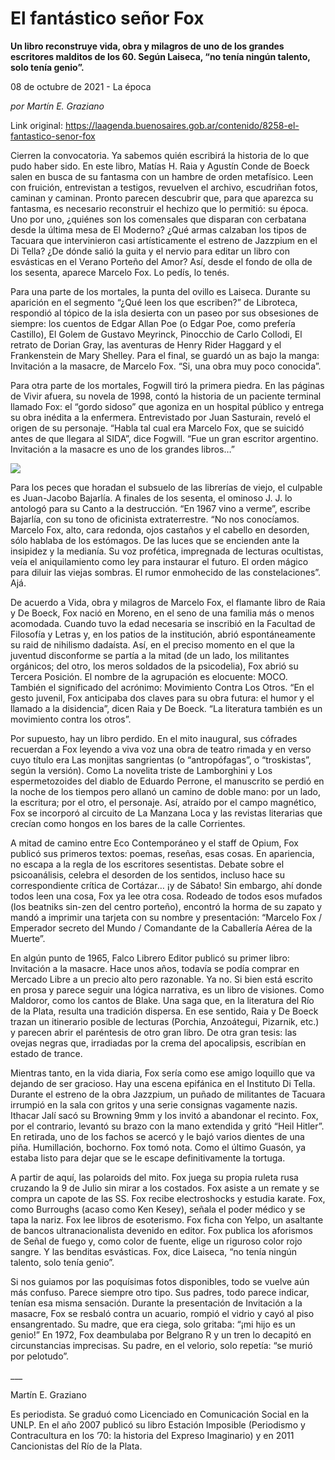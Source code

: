 # El fantástico señor Fox

**Un libro reconstruye vida, obra y milagros de uno de los grandes escritores malditos de los 60. Según Laiseca, “no tenía ningún talento, solo tenía genio”.**

08 de octubre de 2021 - La época

_por Martín E. Graziano_

Link original: https://laagenda.buenosaires.gob.ar/contenido/8258-el-fantastico-senor-fox



Cierren la convocatoria. Ya sabemos quién escribirá la historia de lo que pudo haber sido. En este libro, Matías H. Raia y Agustín Conde de Boeck salen en busca de su fantasma con un hambre de orden metafísico. Leen con fruición, entrevistan a testigos, revuelven el archivo, escudriñan fotos, caminan y caminan. Pronto parecen descubrir que, para que aparezca su fantasma, es necesario reconstruir el hechizo que lo permitió: su época. Uno por uno, ¿quiénes son los comensales que disparan con cerbatana desde la última mesa de El Moderno? ¿Qué armas calzaban los tipos de Tacuara que intervinieron casi artísticamente el estreno de Jazzpium en el Di Tella? ¿De dónde salió la guita y el nervio para editar un libro con esvásticas en el Verano Porteño del Amor? Así, desde el fondo de olla de los sesenta, aparece Marcelo Fox. Lo pedís, lo tenés.




Para una parte de los mortales, la punta del ovillo es Laiseca. Durante su aparición en el segmento “¿Qué leen los que escriben?” de Libroteca, respondió al tópico de la isla desierta con un paseo por sus obsesiones de siempre: los cuentos de Edgar Allan Poe (o Edgar Poe, como prefería Castillo), El Golem de Gustavo Meyrinck, Pinocchio de Carlo Collodi, El retrato de Dorian Gray, las aventuras de Henry Rider Haggard y el Frankenstein de Mary Shelley. Para el final, se guardó un as bajo la manga: Invitación a la masacre, de Marcelo Fox. “Si, una obra muy poco conocida”.




Para otra parte de los mortales, Fogwill tiró la primera piedra. En las páginas de Vivir afuera, su novela de 1998, contó la historia de un paciente terminal llamado Fox: el “gordo sidoso” que agoniza en un hospital público y entrega su obra inédita a la enfermera. Entrevistado por Juan Sasturain, reveló el origen de su personaje. “Habla tal cual era Marcelo Fox, que se suicidó antes de que llegara al SIDA”, dice Fogwill. “Fue un gran escritor argentino. Invitación a la masacre es uno de los grandes libros…”




![](https://cdn.feater.me/files/images/101671/f9559ee4-640f-4e2a-bb64-dd989dc28b48.jpeg)




Para los peces que horadan el subsuelo de las librerías de viejo, el culpable es Juan-Jacobo Bajarlía. A finales de los sesenta, el ominoso J. J. lo antologó para su Canto a la destrucción. “En 1967 vino a verme”, escribe Bajarlía, con su tono de oficinista extraterrestre. “No nos conocíamos. Marcelo Fox, alto, cara redonda, ojos castaños y el cabello en desorden, sólo hablaba de los estómagos. De las luces que se encienden ante la insipidez y la medianía. Su voz profética, impregnada de lecturas ocultistas, veía el aniquilamiento como ley para instaurar el futuro. El orden mágico para diluir las viejas sombras. El rumor enmohecido de las constelaciones”. Ajá.




De acuerdo a Vida, obra y milagros de Marcelo Fox, el flamante libro de Raia y De Boeck, Fox nació en Moreno, en el seno de una familia más o menos acomodada. Cuando tuvo la edad necesaria se inscribió en la Facultad de Filosofía y Letras y, en los patios de la institución, abrió espontáneamente su raid de nihilismo dadaísta. Así, en el preciso momento en el que la juventud disconforme se partía a la mitad (de un lado, los militantes orgánicos; del otro, los meros soldados de la psicodelia), Fox abrió su Tercera Posición. El nombre de la agrupación es elocuente: MOCO. También el significado del acrónimo: Movimiento Contra Los Otros. “En el gesto juvenil, Fox anticipaba dos claves para su obra futura: el humor y el llamado a la disidencia”, dicen Raia y De Boeck. “La literatura también es un movimiento contra los otros”.




Por supuesto, hay un libro perdido. En el mito inaugural, sus cófrades recuerdan a Fox leyendo a viva voz una obra de teatro rimada y en verso cuyo título era Las monjitas sangrientas (o “antropófagas”, o “troskistas”, según la versión). Como La novelita triste de Lamborghini y Los espermetozoides del diablo de Eduardo Perrone, el manuscrito se perdió en la noche de los tiempos pero allanó un camino de doble mano: por un lado, la escritura; por el otro, el personaje. Así, atraído por el campo magnético, Fox se incorporó al circuito de La Manzana Loca y las revistas literarias que crecían como hongos en los bares de la calle Corrientes.




A mitad de camino entre Eco Contemporáneo y el staff de Opium, Fox publicó sus primeros textos: poemas, reseñas, esas cosas. En apariencia, no escapa a la regla de los escritores sesentistas. Debate sobre el psicoanálisis, celebra el desorden de los sentidos, incluso hace su correspondiente crítica de Cortázar… ¡y de Sábato! Sin embargo, ahí donde todos leen una cosa, Fox ya lee otra cosa. Rodeado de todos esos mufados (los beatniks sin-zen del centro porteño), encontró la horma de su zapato y mandó a imprimir una tarjeta con su nombre y presentación: “Marcelo Fox / Emperador secreto del Mundo / Comandante de la Caballería Aérea de la Muerte”.




En algún punto de 1965, Falco Librero Editor publicó su primer libro: Invitación a la masacre. Hace unos años, todavía se podía comprar en Mercado Libre a un precio alto pero razonable. Ya no. Si bien está escrito en prosa y parece seguir una lógica narrativa, es un libro de visiones. Como Maldoror, como los cantos de Blake. Una saga que, en la literatura del Río de la Plata, resulta una tradición dispersa. En ese sentido, Raia y De Boeck trazan un itinerario posible de lecturas (Porchia, Anzoátegui, Pizarnik, etc.) y parecen abrir el paréntesis de otro gran libro. De otra gran tesis: las ovejas negras que, irradiadas por la crema del apocalipsis, escribían en estado de trance.




Mientras tanto, en la vida diaria, Fox sería como ese amigo loquillo que va dejando de ser gracioso. Hay una escena epifánica en el Instituto Di Tella. Durante el estreno de la obra Jazzpium, un puñado de militantes de Tacuara irrumpió en la sala con gritos y una serie consignas vagamente nazis. Ithacar Jalí sacó su Browning 9mm y los invitó a abandonar el recinto. Fox, por el contrario, levantó su brazo con la mano extendida y gritó “Heil Hitler”. En retirada, uno de los fachos se acercó y le bajó varios dientes de una piña. Humillación, bochorno. Fox tomó nota. Como el último Guasón, ya estaba listo para dejar que se le escape definitivamente la tortuga.




A partir de aquí, las polaroids del mito. Fox juega su propia ruleta rusa cruzando la 9 de Julio sin mirar a los costados. Fox asiste a un remate y se compra un capote de las SS. Fox recibe electroshocks y estudia karate. Fox, como Burroughs (acaso como Ken Kesey), señala el poder médico y se tapa la nariz. Fox lee libros de esoterismo. Fox ficha con Yelpo, un asaltante de bancos ultranacionalista devenido en editor. Fox publica los aforismos de Señal de fuego y, como color de fuente, elige un riguroso color rojo sangre. Y las benditas esvásticas. Fox, dice Laiseca, “no tenía ningún talento, solo tenía genio”.




Si nos guiamos por las poquísimas fotos disponibles, todo se vuelve aún más confuso. Parece siempre otro tipo. Sus padres, todo parece indicar, tenían esa misma sensación. Durante la presentación de Invitación a la masacre, Fox se resbaló contra un acuario, rompió el vidrio y cayó al piso ensangrentado. Su madre, que era ciega, solo gritaba: “¡mi hijo es un genio!” En 1972, Fox deambulaba por Belgrano R y un tren lo decapitó en circunstancias imprecisas. Su padre, en el velorio, solo repetía: “se murió por pelotudo”.




\_\_\_




Martín E. Graziano




Es periodista. Se graduó como Licenciado en Comunicación Social en la UNLP. En el año 2007 publicó su libro Estación Imposible (Periodismo y Contracultura en los ’70: la historia del Expreso Imaginario) y en 2011 Cancionistas del Río de la Plata.



